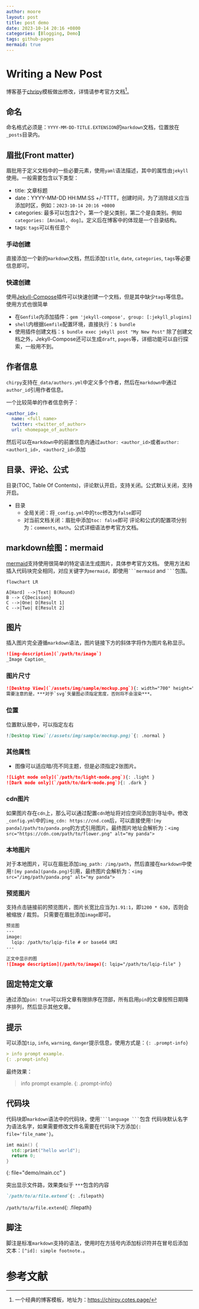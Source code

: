 ```yaml
---
author: moore
layout: post
title: post demo
date: 2023-10-14 20:16 +0800
categories: [Blogging, Demo]
tags: github-pages
mermaid: true
---
```


# Writing a New Post

博客基于[chripy](https://chirpy.cotes.page/posts/write-a-new-post)模板做出修改，详情请参考官方文档[^chripy]。


## 命名

命名格式必须是：`YYYY-MM-DD-TITLE.EXTENSION`的`markdown`文档，位置放在`_posts`目录内。


## 眉批(Front matter)
眉批用于定义文档中的一些必要元素，使用`yaml`语法描述，其中的属性由`jekyll`使用。一般需要包含以下类型：
- title: 文章标题
- date：YYYY-MM-DD HH:MM:SS +/-TTTT，创建时间，为了消除歧义应当添加时区，例如：`2023-10-14 20:16 +0800`
- categories: 最多可以包含2个，第一个是父类别，第二个是自类别。例如`categories: [Animal, dog]`。定义后在博客中的体现是一个目录结构。
- tags: `tags`可以有任意个

### 手动创建
直接添加一个新的`markdown`文档，然后添加`title`, `date`, `categories`, `tags`等必要信息即可。

### 快速创建
使用[Jekyll-Compose](https://github.com/jekyll/jekyll-compose)插件可以快速创建一个文档，但是其中缺少`tags`等信息。
使用方式也很简单
- 在`Genfile`内添加插件：`gem 'jekyll-compose', group: [:jekyll_plugins]`
- `shell`内根据`Gemfile`配置环境，直接执行：`$ bundle`
- 使用插件创建文档：`$ bundle exec jekyll post "My New Post"`
除了创建文档之外，Jekyll-Compose还可以生成`draft`, `pages`等，详细功能可以自行探索，一般用不到。


## 作者信息
`chirpy`支持在`_data/authors.yml`中定义多个作者，然后在`markdown`中通过`author_id`引用作者信息。

一个比较简单的作者信息例子：
```yml
<author_id>:
  name: <full name>
  twitter: <twitter_of_author>
  url: <homepage_of_author>
```
然后可以在`markdown`中的前置信息内通过`author: <author_id>`或者`author: <author1_id>, <author2_id>`添加

## 目录、评论、公式
目录(TOC, Table Of Contents)，评论默认开启，支持关闭。公式默认关闭，支持开启。
- 目录
  - 全局关闭：将`_config.yml`中的`toc`修改为`false`即可
  - 对当前文档关闭：眉批中添加`toc: false`即可
评论和公式的配置项分别为：`comments`, `math`。公式详细语法参考官方文档。


## markdown绘图：mermaid
[mermaid](https://github.com/mermaid-js/mermaid/blob/develop/README.zh-CN.md)支持使用很简单的特定语法生成图片，具体参考官方文档。
使用方法和插入代码块完全相同，对应关键字为`mermaid`，即使用```` ```mermaid ```` and ```` ``` ````包围。

```mermaid
flowchart LR

A[Hard] -->|Text| B(Round)
B --> C{Decision}
C -->|One| D[Result 1]
C -->|Two| E[Result 2]
```

## 图片
插入图片完全遵循`markdown`语法，图片链接下方的斜体字将作为图片名称显示。

```markdown
![img-description](`/path/to/image`)
_Image Caption_
```


### 图片尺寸
```markdown
![Desktop View](`/assets/img/sample/mockup.png`){: width="700" height="400" }
需要注意的是，***对于`svg`矢量图必须指定宽度，否则将不会渲染***。 
```

### 位置
位置默认居中，可以指定左右
```markdown
![Desktop View]`(/assets/img/sample/mockup.png)`{: .normal }
```

### 其他属性
- 图像可以适应暗/亮不同主题，但是必须指定2张图片。
```markdown
![Light mode only](`/path/to/light-mode.png`){: .light }
![Dark mode only](`/path/to/dark-mode.png`){: .dark }
```

### cdn图片
如果图片存在`cdn`上，那么可以通过配置`cdn`地址将对应空间添加到寻址中。修改`_config.yml`中的`img_cdn: https://cnd.com`后，可以直接使用`![my panda]/path/to/panda.png`的方式引用图片。最终图片地址会解析为：`<img src="https://cdn.com/path/to/flower.png" alt="my panda">`

### 本地图片
对于本地图片，可以在眉批添加`img_path: /img/path`，然后直接在`markdown`中使用`![my panda](panda.png)`引用，最终图片会解析为：`<img src="/img/path/panda.png" alt="my panda">`

### 预览图片

支持点击链接前的预览图片，图片长宽比应当为`1.91:1`，即`1200 * 630`，否则会被缩放 / 裁剪。
只需要在眉批添加`image`即可。
```markdown
预览图
---
image:
  lqip: /path/to/lqip-file # or base64 URI
---

正文中显示的图
![Image description](/path/to/image){: lqip="/path/to/lqip-file" }

```

## 固定特定文章

通过添加`pin: true`可以将文章有限排序在顶部，所有启用`pin`的文章按照日期降序排列，然后显示其他文章。


## 提示
可以添加`tip`, `info`, `warning`, `danger`提示信息，使用方式是：`{: .prompt-info}`

```markdown
> info prompt example.
{: .prompt-info}
```

最终效果：
> info prompt example.
{: .prompt-info}


## 代码块
代码块即`markdown`语法中的代码块，使用```` ```language ``` ````包含
代码块默认名字为语法名字，如果需要修改文件名需要在代码块下方添加`{: file='file_name'}`。
```cpp
imt main() {
  std::print("hello world");
  return 0;
}
```
{: file="demo/main.cc" }

突出显示文件路，效果类似于 `***`包含的内容
```markdown
`/path/to/a/file.extend`{: .filepath}
```
`/path/to/a/file.extend`{: .filepath}

## 脚注
脚注是标准`markdown`支持的语法，使用时在方括号内添加标识符并在冒号后添加文本：`[^id]: simple footnote.`。


# 参考文献
[^chripy]: 一个经典的博客模板，地址为：https://chirpy.cotes.page/
[^olimi]:一些关于markdown和chirpy主题的介绍：https://www.cnblogs.com/olimi/p/16173745.html

